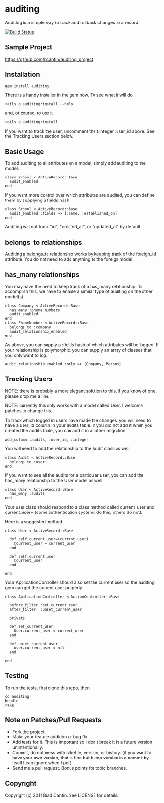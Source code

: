 # auditing

Auditing is a simple way to track and rollback changes to a record.

[![Build Status](http://travis-ci.org/bcantin/auditing.png)](http://travis-ci.org/bcantin/auditing)

## Sample Project

https://github.com/bcantin/auditing_project
  
## Installation

    gem install auditing
  
There is a handy installer in the gem now. To see what it will do
  
    rails g auditing:install --help
  
and, of course, to use it

    rails g auditing:install
  
If you want to track the user, uncomment the t.integer :user_id above.  See the Tracking Users section below.

## Basic Usage

To add auditing to all attributes on a model, simply add auditing to the model.

    class School < ActiveRecord::Base
      audit_enabled
    end

If you want more control over which attributes are audited, you can define them
by supplying a fields hash

    class School < ActiveRecord::Base
      audit_enabled :fields => [:name, :established_on]
    end
  
Auditing will not track "id", "created_at", or "updated_at" by default

## belongs_to relationships

Auditing a belongs_to relationship works by keeping track of the foreign_id attribute. You do
not need to add anything to the foreign model.

## has_many relationships

You may have the need to keep track of a has_many relationship.  To accomplish this, we have
to enable a similar type of auditing on the other model(s)

    class Company < ActiveRecord::Base
      has_many :phone_numbers
      audit_enabled
    end
    class PhoneNumber < ActiveRecord::Base
      belongs_to :company
      audit_relationship_enabled
    end

As above, you can supply a :fields hash of which attributes will be logged.
If your relationship is polymorphic, you can supply an array of classes
that you only want to log.

    audit_relationship_enabled :only => [Company, Person]

## Tracking Users

NOTE: there is probably a more elegant solution to this,  if you know of
one, please drop me a line.

NOTE: currently this only works with a model called User. I welcome patches
to change this.

To track which logged in users have made the changes, you will need to have a 
user_id column in your audits table.  If you did not add it when you created
the audits table, you can add it in another migration

    add_column :audits, :user_id, :integer

You will need to add the relationship to the Audit class as well

    class Audit < ActiveRecord::Base
      belongs_to :user
    end

If you want to see all the audits for a particular user, you can
add the has_many relationship to the User model as well

    class User < ActiveRecord::Base
      has_many :audits
    end

Your user class should respond to a class method called current_user 
and current_user= (some authentication systems do this, others do not).

Here is a suggested method

    class User < ActiveRecord::Base
  
      def self.current_user=(current_user)
        @current_user = current_user
      end
  
      def self.current_user
        @current_user
      end
  
    end

Your ApplicationController should also set the current user so the auditing gem can 
get the current user properly

    class ApplicationController < ActionController::Base

      before_filter :set_current_user
      after_filter  :unset_current_user
  
      private
  
      def set_current_user
        User.current_user = current_user
      end
  
      def unset_current_user
        User.current_user = nil
      end
  
    end
  
## Testing

To run the tests, first clone this repo, then

    cd auditing
    bundle
    rake

## Note on Patches/Pull Requests
 
* Fork the project.
* Make your feature addition or bug fix.
* Add tests for it. This is important so I don't break it in a
  future version unintentionally.
* Commit, do not mess with rakefile, version, or history.
  (if you want to have your own version, that is fine but bump version in 
  a commit by itself I can ignore when I pull)
* Send me a pull request. Bonus points for topic branches.

## Copyright

Copyright (c) 2011 Brad Cantin. See LICENSE for details.
